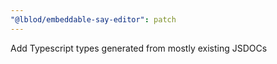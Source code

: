 ```yaml
---
"@lblod/embeddable-say-editor": patch
---
```


Add Typescript types generated from mostly existing JSDOCs
